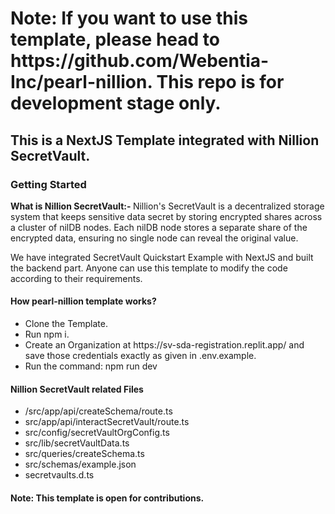 <h1>Note: If you want to use this template, please head to https://github.com/Webentia-Inc/pearl-nillion. This repo is for development stage only.</h1>

<h2>This is a NextJS Template integrated with Nillion SecretVault.</h2>

<h3>Getting Started</h3>
<p><strong>What is Nillion SecretVault:- </strong>Nillion's SecretVault is a decentralized storage system that keeps sensitive data secret by storing encrypted shares across a cluster of nilDB nodes. Each nilDB node stores a separate share of the encrypted data, ensuring no single node can reveal the original value.</p>

<p>We have integrated SecretVault Quickstart Example with NextJS and built the backend part. Anyone can use this template to modify the code according to their requirements.</p>

<h4>How pearl-nillion template works?</h4>
<ul>
  <li>Clone the Template.</li>
  <li>Run npm i.</li>
  <li>Create an Organization at https://sv-sda-registration.replit.app/ and save those credentials exactly as given in .env.example.</li>
  <li>Run the command: npm run dev</li>
</ul>

<h4>Nillion SecretVault related Files</h4>
<ul>
  <li>/src/app/api/createSchema/route.ts</li>
  <li>src/app/api/interactSecretVault/route.ts</li>
  <li>src/config/secretVaultOrgConfig.ts</li>
  <li>src/lib/secretVaultData.ts</li>
  <li>src/queries/createSchema.ts</li>
  <li>src/schemas/example.json</li>
  <li>secretvaults.d.ts</li>
</ul>

<h4>Note: This template is open for contributions.</h4>

